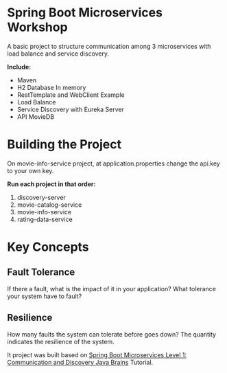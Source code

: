 # Spring Boot Microservices Workshop

A basic project to structure communication among 3 microservices with load balance and service discovery.

**Include:**
- Maven
- H2 Database In memory
- RestTemplate and WebClient Example
- Load Balance
- Service Discovery with Eureka Server
- API MovieDB

# Building the Project

On movie-info-service project, at application.properties change the api.key to your own key.

**Run each project in that order:**
1. discovery-server
2. movie-catalog-service
3. movie-info-service
4. rating-data-service

# Key Concepts
## Fault Tolerance
If there a fault, what is the impact of it in your application? What tolerance your system have to fault?

## Resilience
How many faults the system can tolerate before goes down? The quantity indicates the resilience of the system.

It project was built based on [Spring Boot Microservices Level 1: Communication and Discovery Java Brains](https://www.youtube.com/watch?v=y8IQb4ofjDo&list=PLqq-6Pq4lTTZSKAFG6aCDVDP86Qx4lNas) Tutorial.
